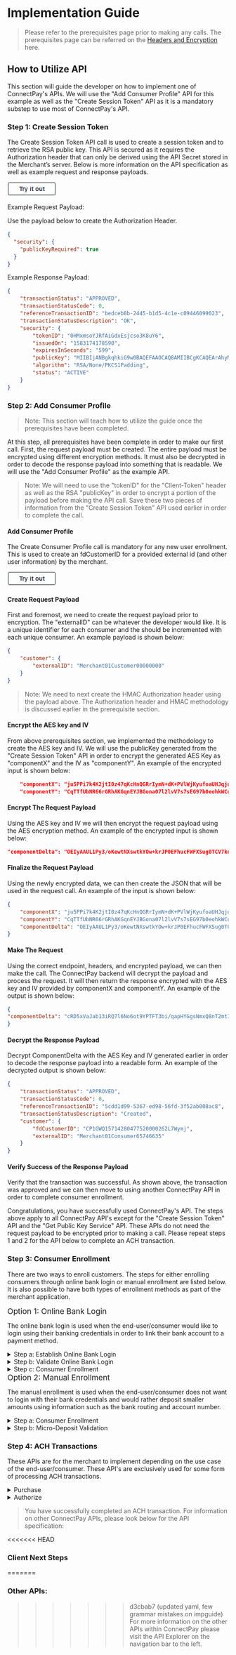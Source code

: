 # Implementation Guide  
> Please refer to the prerequisites page prior to making any calls. The prerequisites page can be referred on the [Headers and Encryption](https://qa-developer.fiserv.com/product/ConnectPay/docs/?path=./docs/headersencryptiondecryption.md&branch=develop) here.

## How to Utilize API
This section will guide the developer on how to implement one of ConnectPay's APIs. We will use the "Add Consumer Profile" API for this example as well as the "Create Session Token" API as it is a mandatory substep to use most of ConnectPay's API.

###  Step 1: Create Session Token
<p>
The Create Session Token API call is used to create a session token and to retrieve the RSA public key. This API is secured as it requires the Authorization header that can only be derived using the API Secret stored in the Merchant’s server. Below is more information on the API specification as well as example request and response payloads. <p>

[![](/assets/images/button.png '')](https://qa-developer.fiserv.com/product/ConnectPay/api/?type=post&path=/security/createsessiontoken&branch=develop&version=1.0.0)


Example Request Payload:

Use the payload below to create the Authorization Header.
```json
{
  "security": {
    "publicKeyRequired": true
  }
}
```

Example Response Payload:
```json
{
    "transactionStatus": "APPROVED",
    "transactionStatusCode": 0,
    "referenceTransactionID": "bedceb8b-2445-b1d5-4c1e-c09446099023",
    "transactionStatusDescription": "OK",
    "security": {
        "tokenID": "0HMxmsoYJRfAiGdxEsjcso3K8uY6",
        "issuedOn": "1583174178590",
        "expiresInSeconds": "599",
        "publicKey": "MIIBIjANBgkqhkiG9w0BAQEFAAOCAQ8AMIIBCgKCAQEArAhyMQmqTL798rKAixN9jtnp4SFF5PVpqc/HKNprSSoaANsnpJLSTRLFMCuQIa2dcgFZM+nSPvSCGowD65/tMWBHTWfeXiSV1xWmhPdEQRocmUaRp3HoEO3RU1n5os9jQLMGEcyxopgtTvUydJSrjLWNGcC9UC50HIEBEOBqycRvqlI/oRO1oBIx8UPAe/dGKTO8Bx8f6J4Lyi5ilW0gFFYSni/Krg/fMrxu6luyGmBOr2H9zy6fv+8dLQd0LEoOAaZ/2RLfcTPnheyV7eUOvOS4DGISiQBRpXyu9Zlo1B3GbiXX8NkfCo2ByDq+6gELji7Tr+gT+zuj+5H12eQIDAQAB",
        "algorithm": "RSA/None/PKCS1Padding",
        "status": "ACTIVE"
    }
}
```
### Step 2: Add Consumer Profile
> Note: This section will teach how to utilize the guide once the prerequisites have been completed.

At this step, all prerequisites have been complete in order to make our first call. First, the request payload must be created. The entire payload must be encrypted using different encryption methods. It must also be decrypted in order to decode the response payload into something that is readable. We will use the "Add Consumer Profile" as the example API. 

> Note: We will need to use the "tokenID" for the "Client-Token" header as well as the RSA "publicKey" in order to encrypt a portion of the payload before making the API call. Save these two pieces of information from the "Create Session Token" API used earlier in order to complete the call.


#### Add Consumer Profile
The Create Consumer Profile call is mandatory for any new user enrollment. This is used to create an fdCustomerID for a provided external id (and other user information) by the merchant. <p>

[![](/assets/images/button.png '')](https://qa-developer.fiserv.com/product/ConnectPay/api/?type=post&path=/consumerprofile/add&branch=develop&version=1.0.0)

#### Create Request Payload
First and foremost, we need to create the request payload prior to encryption. The "externalID" can be whatever the developer would like. It is a unique identifier for each consumer and the should be incremented with each unique consumer. An example payload is shown below:
```json
{
    "customer": {
        "externalID": "Merchant01Customer00000000"
    }
}
```

>Note: We need to next create the HMAC Authorization header using the payload above. The Authorization header and HMAC methodology is discussed earlier in the prerequisite section.

#### Encrypt the AES key and IV
From above prerequisites section, we implemented the methodology to create the AES key and IV. We will use the publicKey generated from the "Create Session Token" API in order to encrypt the generated AES Key as "componentX" and the IV as "componentY". An example of the encrypted input is shown below:
```json
    "componentX": "ju5PPi7k4K2jtI0z47qKcHnQGRrIymN+dK+PVlWjKyufoaUHJqjqOAbjsQZ0q3sLciBkEVWm5jGbWQoGf2e9Us+yfYu8ua2hz3wOIRSymHdx8qKuoexQiKhLWnp/GAL0+TIdzb/CvNijuJkOe1XSzEoFdFjYgRNMV8LJM3G/izn48kZm9gexM/iJenJyzwFoqXJc7EcWrC3C0RlkBF5jTgZzTGCvBpxDq4pw3CjFDsGvFy5Gg26B1KRcRDctrFpLV697QAW//hWyS91NYB68S3TIo/B6/LfUjj9bOY3fM+i+5BY2oV7zbLLyvA+CKfLFRBoXtevfBJyndrUDFD0EBA==",
    "componentY": "CqTTfUbNR66rGRhAKGqnEYJBGona07l2lvV7s7sEG97b0eohkWCqcw/XhCSy2+A6rYxhhuvvQ+orjfmCzssIl4Uz+4gu3GE3lfMGeykjRuhipyV+fjnjOBcw/VDOg3IXffr4Oe/isRYTZ5gp0uht89Rpu9VXfWktKH5uEJiZdNyD9TY+xZ2Ekwc6trDjTSFPbxVNaITJGqMBFsuWXGcHvaqoo6bC7Q9r/pVsUHq5KDdoi0zuW+xBilMxk/hZE8fBifXkUZ+KGGibyHlseh/uH9U32UHgvyVSsiUjI1j44WNulRnvfN7Mi5HozJTiYbX2iGrL5QQLKkQIWQPWV37VgQ=="
```

#### Encrypt The Request Payload
Using the AES key and IV we will then encrypt the request payload using the AES encryption method. An example of the encrypted input is shown below:
```json
"componentDelta": "OEIyAAUL1Py3/oKewtNXswtkYOw+krJP0EFhucFWFXSug0TCV7kqL67Mk5PTzVqNWTAyPl0lK6ac2EBK3kxskC6WpzpJI4qSv7/9JSfQ7zAYUiKAKPobIXpHAJ7BuHSMlMkv/6UTJvdIRsgDaqfAbD5pqG5KDbRzXpzmLIpVJnGyPCkwwm+F36wGbe1ccuvzDHNL77e6XSmm2LpzO/NAGJRjMGXdLQ9XKFvjr/gK0ruO2gdqglomlvy3MG8BSvLCAYkOL1CAB4wF8ovsfpOAAV92KRdqxeMISntCc0/Fxg7fs9JILmn4ZkgiSgha1CsN"
```

#### Finalize the Request Payload
Using the newly encrypted data, we can then create the JSON that will be used in the request call. An example of the input is shown below:
```json
{
    "componentX": "ju5PPi7k4K2jtI0z47qKcHnQGRrIymN+dK+PVlWjKyufoaUHJqjqOAbjsQZ0q3sLciBkEVWm5jGbWQoGf2e9Us+yfYu8ua2hz3wOIRSymHdx8qKuoexQiKhLWnp/GAL0+TIdzb/CvNijuJkOe1XSzEoFdFjYgRNMV8LJM3G/izn48kZm9gexM/iJenJyzwFoqXJc7EcWrC3C0RlkBF5jTgZzTGCvBpxDq4pw3CjFDsGvFy5Gg26B1KRcRDctrFpLV697QAW//hWyS91NYB68S3TIo/B6/LfUjj9bOY3fM+i+5BY2oV7zbLLyvA+CKfLFRBoXtevfBJyndrUDFD0EBA==",
    "componentY": "CqTTfUbNR66rGRhAKGqnEYJBGona07l2lvV7s7sEG97b0eohkWCqcw/XhCSy2+A6rYxhhuvvQ+orjfmCzssIl4Uz+4gu3GE3lfMGeykjRuhipyV+fjnjOBcw/VDOg3IXffr4Oe/isRYTZ5gp0uht89Rpu9VXfWktKH5uEJiZdNyD9TY+xZ2Ekwc6trDjTSFPbxVNaITJGqMBFsuWXGcHvaqoo6bC7Q9r/pVsUHq5KDdoi0zuW+xBilMxk/hZE8fBifXkUZ+KGGibyHlseh/uH9U32UHgvyVSsiUjI1j44WNulRnvfN7Mi5HozJTiYbX2iGrL5QQLKkQIWQPWV37VgQ==",
    "componentDelta": "OEIyAAUL1Py3/oKewtNXswtkYOw+krJP0EFhucFWFXSug0TCV7kqL67Mk5PTzVqNWTAyPl0lK6ac2EBK3kxskC6WpzpJI4qSv7/9JSfQ7zAYUiKAKPobIXpHAJ7BuHSMlMkv/6UTJvdIRsgDaqfAbD5pqG5KDbRzXpzmLIpVJnGyPCkwwm+F36wGbe1ccuvzDHNL77e6XSmm2LpzO/NAGJRjMGXdLQ9XKFvjr/gK0ruO2gdqglomlvy3MG8BSvLCAYkOL1CAB4wF8ovsfpOAAV92KRdqxeMISntCc0/Fxg7fs9JILmn4ZkgiSgha1CsN"
}
```

#### Make The Request
Using the correct endpoint, headers, and encrypted payload, we can then make the call. The ConnectPay backend will decrypt the payload and process the request. It will then return the response encrypted with the AES key and IV provided by componentX and componentY. An example of the output is shown below:
```json
{
"componentDelta": "cRD5xVaJab13iRQ7l6No6ot9YPTFT3bi/qapHYGgsNmxQ8nT2mtIz7uLLHz5kdp5JEmDjiP1dXMNPg8jP5rIZQf/5dtMfFLq7YL7FQY/boTsd7BoJg7reDeeAk6l9+76gaSAZMIRJGYS4fhy1bgClx2jIeWo4fLlfildeHnghCU1ElR8XhFi3oyd8hU+YEpDENP5IJJMVxjnYChuFX8paVy/SAYFMESBXSTIgPi6Y/kJc/bswlxaa9Yei4GnD+Ny1laVs4HqJp32JJ+NHJIYdZr5117AY0JJxJ9oudnkK6J8oPnnXhLCBGxNCRDJG3AVLRxDnQcds/cSiwAVREHr4nn848IEsUb27wJR7SiDxVaELxme9CNZ1dB0tPYQ1wux3ymWtnUgLfVRFsHH3EeucbHv8uIc8dxcwxZReROzVS8="
}
```

#### Decrypt the Response Payload
Decrypt ComponentDelta with the AES Key and IV generated earlier in order to decode the response payload into a readable form. An example of the decrypted output is shown below:
```json
{
    "transactionStatus": "APPROVED",
    "transactionStatusCode": 0,
    "referenceTransactionID": "5cdd1d99-5367-ed98-56fd-3f52ab008ac8",
    "transactionStatusDescription": "Created",
    "customer": {
        "fdCustomerID": "CP1GWQ15714280477520000262L7Wymj",
        "externalID": "Merchant01Consumer65746635"
    }
}
```

#### Verify Success of the Response Payload
Verify that the transaction was successful. As shown above, the transaction was approved and we can then move to using another ConnectPay API in order to complete consumer enrollment.

Congratulations, you have successfully used ConnectPay's API. The steps above apply to all ConnectPay API's except for the "Create Session Token" API and the "Get Public Key Service" API. These APIs do not need the request payload to be encrypted prior to making a call. Please repeat steps 1 and 2 for the API below to complete an ACH transaction.

### Step 3: Consumer Enrollment
There are two ways to enroll customers. The steps for either enrolling consumers through online bank login or manual enrollment are listed below. It is also possible to have both types of enrollment methods as part of the merchant application. 

<!--
type: tab
titles: Online Bank Login, Manual Enrollment
-->

<span style="font-size: 1.25em; color: var(--bs-heading-color)">
Option 1: Online Bank Login
</span>

The online bank login is used when the end-user/consumer would like to login using their banking credentials in order to link their bank account to a payment method.
<details>
<summary>Step a: Establish Online Bank Login</summary>
<br>
Use this as the first step in online bank login process. The output from this service needs to be passed to online bank login processor to initiate the bank login IFRAME.<p>

[![](/assets/images/button.png '')](https://qa-developer.fiserv.com/product/ConnectPay/api/?type=post&path=/onlinebanklogin/establish&branch=develop&version=1.0.0)
</details>

<details>
<summary>Step b: Validate Online Bank Login</summary>
<br>
Use this method to after consumer has completed bank selection process, to pull all consumer information available on bank records to be displayed on consumer’s screen Consumer can view and edit the enrollment form prepopulated with the data from above step. Bank information is the only set of fields which should be not editable. <p>

[![](/assets/images/button.png '')](https://qa-developer.fiserv.com/product/ConnectPay/api/?type=post&path=/onlinebanklogin/validate&branch=develop&version=1.0.0)
</details>
<details>
<summary>Step c: Consumer Enrollment</summary>
<br>
The Consumer Enrollment call is for any new consumer enrollment purpose. This is used to perform a ConnectPay enrollment process for a provided consumer details payload. This API is secured, as it requires the Authorization header that can only be derived using the API Secret stored in the Merchant’s web server. <p>

[![](/assets/images/button.png '')](https://qa-developer.fiserv.com/product/ConnectPay/api/?type=post&path=/consumerprofile/enrollment&branch=develop&version=1.0.0)
</details>

<!--
type: tab
-->

<span style="font-size: 1.25em; color: var(--bs-heading-color)">
Option 2: Manual Enrollment
</span>

The manual enrollment is used when the end-user/consumer does not want to login with their bank credentials and would rather deposit smaller amounts using information such as the bank routing and account number.
<details>
<summary>Step a: Consumer Enrollment</summary>
<br>
The Consumer Enrollment call is for any new consumer enrollment purpose. This is used to perform a ConnectPay enrollment process for a provided consumer details payload. This API is secured, as it requires the Authorization header that can only be derived using the API Secret stored in the Merchant’s web server. <p>

[![](/assets/images/button.png '')](https://qa-developer.fiserv.com/product/ConnectPay/api/?type=post&path=/consumerprofile/enrollment&branch=develop&version=1.0.0)
</details>

<details>
<summary>Step b: Micro-Deposit Validation</summary>
<br>
Use this method to complete micro deposit validation to authenticate your bank account after a manual enrollment.ConnectPayAPI Direct Integration Guide. Kindly note it might take a few days for the micro deposits to appear on your bank account. Once bank account is successfully authenticated, the ACH payment option gets activated for transaction. For MAS to ConnectPayAPI Server call, MAS needs to pass the fdAccountID in payload request. <p>

[![](/assets/images/button.png '')]()
</details>

<!-- type: tab-end -->


### Step 4: ACH Transactions
These APIs are for the merchant to implement depending on the use case of the end-user/consumer. These API's are exclusively used for some form of processing ACH transactions.
<details>
<summary>Purchase</summary>
<br>
Merchants who want to process ACH Transactions through FirstAPI must make server-to-server calls and pass necessary encrypted payload as required for that particular case. Use this to initiate purchase/sale transaction request where final amount is known. <p>

[![](/assets/images/button.png '')](https://qa-developer.fiserv.com/product/ConnectPay/api/?type=post&path=/transaction/purchase&branch=develop&version=1.0.0)
</details>

<details>
<summary>Authorize</summary>
<br>
Merchants who want to process ACH Transactions through FirstAPI must make server-to-server calls and pass necessary encrypted payload as required for that particular case. Use this to initiate purchase/sale transaction request where final amount is known. <p>

[![](/assets/images/button.png '')](https://qa-developer.fiserv.com/product/ConnectPay/api/?type=post&path=/transaction/authorize&branch=develop&version=1.0.0)
</details>

>You have successfully completed an ACH transaction. For information on other ConnectPay APIs, please look below for the API specification:


<<<<<<< HEAD
### Client Next Steps
  
=======
### Other APIs:
>>>>>>> d3cbab7 (updated yaml, few grammar mistakes on impguide)
For more information on the other APIs within ConnectPay please visit the API Explorer on the navigation bar to the left.
